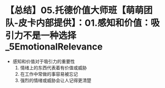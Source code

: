 # 【总结】05.托德价值大师班【萌萌团队-皮卡内部提供】：01.感知和价值：吸引力不是一种选择_5EmotionalRelevance

-   感知和价值对于吸引力的重要性
    1.  情绪上的东西代表着有价值或威胁
    2.  在工作中常做的事容易被忘记
    3.  强烈的情绪或威胁会让人记得更清楚